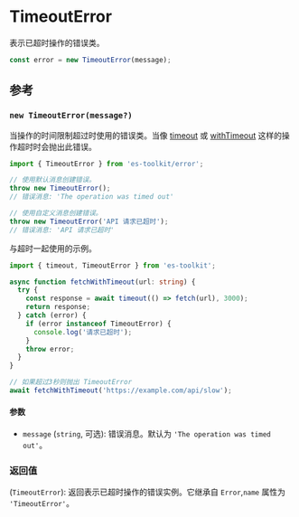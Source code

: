 # TimeoutError

表示已超时操作的错误类。

```typescript
const error = new TimeoutError(message);
```

## 参考

### `new TimeoutError(message?)`

当操作的时间限制超过时使用的错误类。当像 [timeout](../promise/timeout.md) 或 [withTimeout](../promise/withTimeout.md) 这样的操作超时时会抛出此错误。

```typescript
import { TimeoutError } from 'es-toolkit/error';

// 使用默认消息创建错误。
throw new TimeoutError();
// 错误消息: 'The operation was timed out'

// 使用自定义消息创建错误。
throw new TimeoutError('API 请求已超时');
// 错误消息: 'API 请求已超时'
```

与超时一起使用的示例。

```typescript
import { timeout, TimeoutError } from 'es-toolkit';

async function fetchWithTimeout(url: string) {
  try {
    const response = await timeout(() => fetch(url), 3000);
    return response;
  } catch (error) {
    if (error instanceof TimeoutError) {
      console.log('请求已超时');
    }
    throw error;
  }
}

// 如果超过3秒则抛出 TimeoutError
await fetchWithTimeout('https://example.com/api/slow');
```

#### 参数

- `message` (`string`, 可选): 错误消息。默认为 `'The operation was timed out'`。

### 返回值

(`TimeoutError`): 返回表示已超时操作的错误实例。它继承自 `Error`,`name` 属性为 `'TimeoutError'`。
